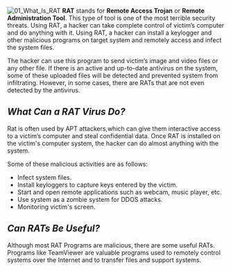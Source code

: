 ![01_What_Is_RAT](https://user-images.githubusercontent.com/90869009/158049395-c436db82-ee34-435e-8944-667c75c0ba62.jpg)
**RAT** stands for **Remote Access Trojan** or **Remote Administration Tool**. This type of tool is one of the most terrible security threats. Using RAT, a hacker can take complete control of victim’s computer and do anything with it. Using RAT, a hacker can install a keylogger and other malicious programs on target system and remotely access and infect the system files.

The hacker can use this program to send victim’s image and video files or any other file. If there is an active and up-to-date antivirus on the system, some of these uploaded files will be detected and prevented system from infiltrating. However, in some cases, there are RATs that are not even detected by the antivirus. 

## *What Can a RAT Virus Do?*
Rat is often used by APT attackers,which can give them interactive access to a victim’s computer and steal confidential data. Once RAT is installed on the victim's computer system, the hacker can do almost anything with the system. 

Some of these malicious activities are as follows:
  * Infect system files.
  * Install keyloggers to capture keys entered by the victim.
  * Start and open remote applications such as webcam, music player, etc.
  * Use system as a zombie system for DDOS attacks.
  * Monitoring victim's screen.

## *Can RATs Be Useful?*
Although most RAT Programs are malicious, there are some useful RATs. Programs like TeamViewer are valuable programs used to remotely control systems over the Internet and to transfer files and support systems.




